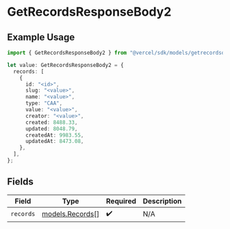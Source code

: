 # GetRecordsResponseBody2

## Example Usage

```typescript
import { GetRecordsResponseBody2 } from "@vercel/sdk/models/getrecordsop.js";

let value: GetRecordsResponseBody2 = {
  records: [
    {
      id: "<id>",
      slug: "<value>",
      name: "<value>",
      type: "CAA",
      value: "<value>",
      creator: "<value>",
      created: 8488.33,
      updated: 8048.79,
      createdAt: 9983.55,
      updatedAt: 8473.08,
    },
  ],
};
```

## Fields

| Field                                    | Type                                     | Required                                 | Description                              |
| ---------------------------------------- | ---------------------------------------- | ---------------------------------------- | ---------------------------------------- |
| `records`                                | [models.Records](../models/records.md)[] | :heavy_check_mark:                       | N/A                                      |